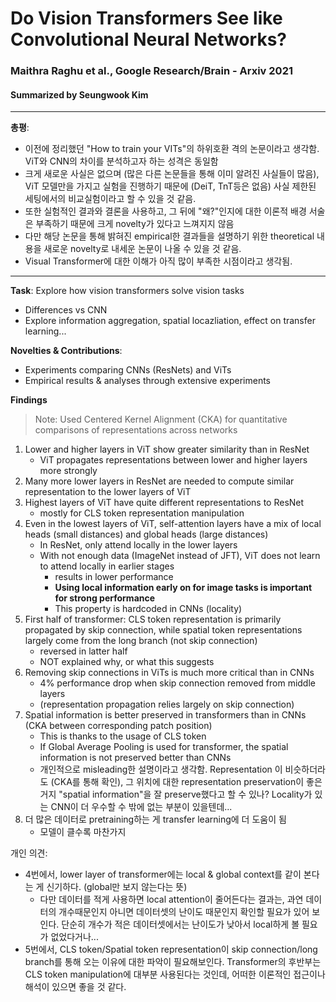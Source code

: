 # Do Vision Transformers See like Convolutional Neural Networks?
### Maithra Raghu et al., Google Research/Brain - Arxiv 2021
#### Summarized by Seungwook Kim
---

**총평**:
* 이전에 정리했던 "How to train your VITs"의 하위호환 격의 논문이라고 생각함. ViT와 CNN의 차이를 분석하고자 하는 성격은 동일함
* 크게 새로운 사실은 없으며 (많은 다른 논문들을 통해 이미 알려진 사실들이 많음), ViT 모델만을 가지고 실험을 진행하기 때문에 (DeiT, TnT등은 없음) 사실 제한된 세팅에서의 비교실험이라고 할 수 있을 것 같음.
* 또한 실험적인 결과와 결론을 사용하고, 그 뒤에 "왜?"인지에 대한 이론적 배경 서술은 부족하기 때문에 크게 novelty가 있다고 느껴지지 않음
* 다만 해당 논문을 통해 밝혀진 empirical한 결과들을 설명하기 위한 theoretical 내용을 새로운 novelty로 내세운 논문이 나올 수 있을 것 같음.
* Visual Transformer에 대한 이해가 아직 많이 부족한 시점이라고 생각됨.  
---


**Task**: Explore how vision transformers solve vision tasks
* Differences vs CNN
* Explore information aggregation, spatial locazliation, effect on transfer learning...

**Novelties & Contributions**:
* Experiments comparing CNNs (ResNets) and ViTs 
* Empirical results & analyses through extensive experiments

**Findings**

> Note: Used Centered Kernel Alignment (CKA) for quantitative comparisons of representations across networks

1. Lower and higher layers in ViT show greater similarity than in ResNet
   * ViT propagates representations between lower and higher layers more strongly
2. Many more lower layers in ResNet are needed to compute similar representation to the lower layers of ViT
3. Highest layers of ViT have quite different representations to ResNet
   * mostly for CLS token representation manipulation
4. Even in the lowest layers of ViT, self-attention layers have a mix of local heads (small distances) and global heads (large distances)
   * In ResNet, only attend locally in the lower layers
   * With not enough data (ImageNet instead of JFT), ViT does not learn to attend locally in earlier stages
     * results in lower performance
     * **Using local information early on for image tasks is important for strong performance**
     * This property is hardcoded in CNNs (locality)
5. First half of transformer: CLS token representation is primarily propagated by skip connection, while spatial token representations largely come from the long branch (not skip connection)
   * reversed in latter half 
   * NOT explained why, or what this suggests
6. Removing skip connections in ViTs is much more critical than in CNNs
   * 4% performance drop when skip connection removed from middle layers
   * (representation propagation relies largely on skip connection)
7. Spatial information is better preserved in transformers than in CNNs (CKA between corresponding patch position)
   * This is thanks to the usage of CLS token
   * If Global Average Pooling is used for transformer, the spatial information is not preserved better than CNNs 
   * 개인적으로 misleading한 설명이라고 생각함. Representation 이 비슷하더라도 (CKA를 통해 확인), 그 위치에 대한 representation preservation이 좋은거지 "spatial information"을 잘 preserve했다고 할 수 있나? Locality가 있는 CNN이 더 우수할 수 밖에 없는 부분이 있을텐데...
8. 더 많은 데이터로 pretraining하는 게 transfer learning에 더 도움이 됨
   * 모델이 클수록 마찬가지

개인 의견:
* 4번에서, lower layer of transformer에는 local & global context를 같이 본다는 게 신기하다. (global만 보지 않는다는 뜻)
  * 다만 데이터를 적게 사용하면 local attention이 줄어든다는 결과는, 과연 데이터의 개수때문인지 아니면 데이터셋의 난이도 때문인지 확인할 필요가 있어 보인다. 단순히 개수가 적은 데이터셋에서는 난이도가 낮아서 local하게 볼 필요가 없었다거나...
* 5번에서, CLS token/Spatial token representation이 skip connection/long branch를 통해 오는 이유에 대한 파악이 필요해보인다. Transformer의 후반부는 CLS token manipulation에 대부분 사용된다는 것인데, 어떠한 이론적인 접근이나 해석이 있으면 좋을 것 같다.
